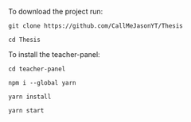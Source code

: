 To download the project run:

```
git clone https://github.com/CallMeJasonYT/Thesis

cd Thesis 
```

To install the teacher-panel:

```
cd teacher-panel

npm i --global yarn

yarn install

yarn start
```
